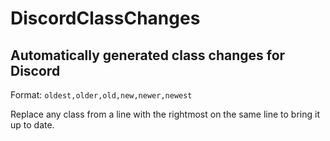 # DiscordClassChanges
Automatically generated class changes for Discord
---
Format: `oldest,older,old,new,newer,newest`

Replace any class from a line with the rightmost on the same line to bring it up to date.